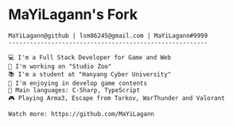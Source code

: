 # MaYiLagann's Fork

    MaYiLagann@github | lsm86245@gmail.com | MaYiLagann#9999
    --------------------------------------------------------

    💻 I'm a Full Stack Developer for Game and Web
    🚀 I'm working on "Studio Zoo"
    📚 I'm a student at "Hanyang Cyber University"
    📝 I'm enjoying in develop game contents
    🌟 Main languages: C-Sharp, TypeScript
    🎮 Playing Arma3, Escape from Tarkov, WarThunder and Valorant

    Watch more: https://github.com/MaYiLagann
